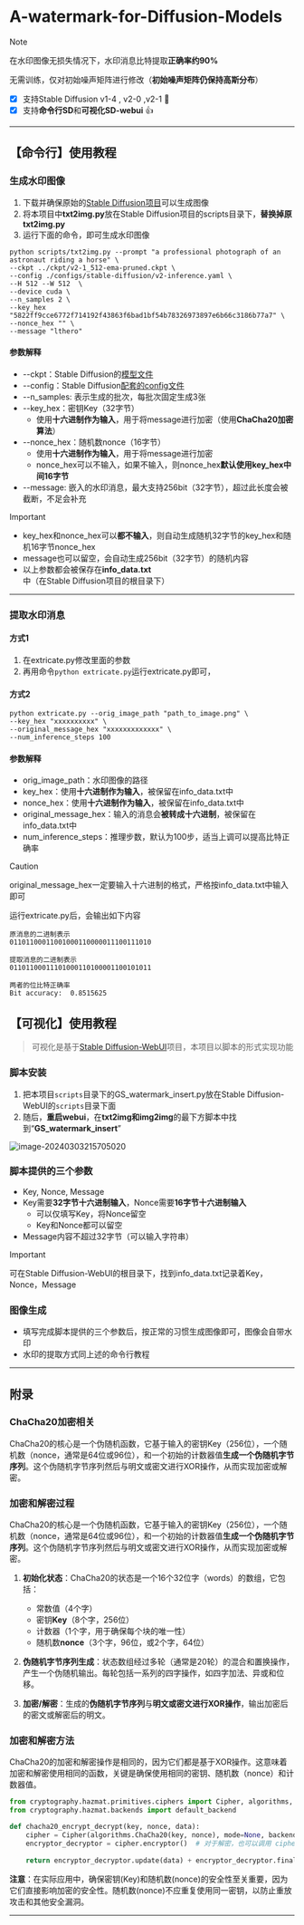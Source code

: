 # A-watermark-for-Diffusion-Models

> [!NOTE]
> 在水印图像无损失情况下，水印消息比特提取**正确率约90%**
>
> 无需训练，仅对初始噪声矩阵进行修改（**初始噪声矩阵仍保持高斯分布**）

 

- [x] 支持Stable Diffusion v1-4 , v2-0 ,v2-1 :tada:
- [x] 支持**命令行SD**和**可视化SD-webui** :+1:

-----------




## 【命令行】使用教程

### 生成水印图像

1. 下载并确保原始的[Stable Diffusion项目](https://github.com/Stability-AI/stablediffusion)可以生成图像
2. 将本项目中**txt2img.py**放在Stable Diffusion项目的scripts目录下，**替换掉原txt2img.py**
3. 运行下面的命令，即可生成水印图像

```shell
python scripts/txt2img.py --prompt "a professional photograph of an astronaut riding a horse" \
--ckpt ../ckpt/v2-1_512-ema-pruned.ckpt \
--config ./configs/stable-diffusion/v2-inference.yaml \
--H 512 --W 512  \
--device cuda \
--n_samples 2 \
--key_hex "5822ff9cce6772f714192f43863f6bad1bf54b78326973897e6b66c3186b77a7" \
--nonce_hex "" \
--message "lthero"
```

 



#### 参数解释

* --ckpt：Stable Diffusion的[模型文件](https://huggingface.co/stabilityai/stable-diffusion-2-1/tree/main)
* --config：Stable Diffusion[配套的config文件](https://github.com/Stability-AI/stablediffusion/tree/main/configs/stable-diffusion)
* --n_samples: 表示生成的批次，每批次固定生成3张
* --key_hex：密钥Key（32字节）
  * 使用**十六进制作为输入**，用于将message进行加密（使用**ChaCha20加密算法**）
* --nonce_hex：随机数nonce（16字节）
  * 使用**十六进制作为输入**，用于将message进行加密
  * nonce_hex可以不输入，如果不输入，则nonce_hex**默认使用key_hex中间16字节**
* --message: 嵌入的水印消息，最大支持256bit（32字节），超过此长度会被截断，不足会补充

 

> [!important]
>
> * key_hex和nonce_hex可以**都不输入**，则自动生成随机32字节的key_hex和随机16字节nonce_hex
> * message也可以留空，会自动生成256bit（32字节）的随机内容
> * 以上参数都会被保存在**info_data.txt**中（在Stable Diffusion项目的根目录下）



------



### 提取水印消息

#### 方式1

1. 在extricate.py修改里面的参数
2. 再用命令`python extricate.py`运行extricate.py即可，

#### 方式2

```shell
python extricate.py --orig_image_path "path_to_image.png" \
--key_hex "xxxxxxxxxx" \
--original_message_hex "xxxxxxxxxxxxx" \
--num_inference_steps 100
```

#### 参数解释

* orig_image_path：水印图像的路径
* key_hex：使用**十六进制作为输入**，被保留在info_data.txt中
* nonce_hex：使用**十六进制作为输入**，被保留在info_data.txt中
* original_message_hex：输入的消息会**被转成十六进制**，被保留在info_data.txt中
* num_inference_steps：推理步数，默认为100步，适当上调可以提高比特正确率

> [!caution]
>
> original_message_hex一定要输入十六进制的格式，严格按info_data.txt中输入即可

 

运行extricate.py后，会输出如下内容

```shell
原消息的二进制表示
01101100011001000110000011100111010
 
提取消息的二进制表示
01101100011101000110100001100101011
 
两者的位比特正确率
Bit accuracy:  0.8515625
```



## 【可视化】使用教程

> 可视化是基于[Stable Diffusion-WebUI](https://github.com/AUTOMATIC1111/stable-diffusion-webui)项目，本项目以脚本的形式实现功能

### 脚本安装

1. 把本项目`scripts`目录下的GS_watermark_insert.py放在Stable Diffusion-WebUI的`scripts`目录下面
2. 随后，**重启webui**，在**txt2img和img2img**的最下方脚本中找到“**GS_watermark_insert**”

![image-20240303215705020](https://cdn.lthero.cn/post_images/course/ML/image-20240303215705020.png)

### 脚本提供的三个参数

* Key, Nonce, Message
* Key需要**32字节十六进制输入**，Nonce需要**16字节十六进制输入**
  * 可以仅填写Key，将Nonce留空
  * Key和Nonce都可以留空
* Message内容不超过32字节（可以输入字符串）

> [!important]
>
> 可在Stable Diffusion-WebUI的根目录下，找到info_data.txt记录着Key，Nonce，Message

### 图像生成

* 填写完成脚本提供的三个参数后，按正常的习惯生成图像即可，图像会自带水印
* 水印的提取方式同上述的命令行教程



------



## 附录

### ChaCha20加密相关

ChaCha20的核心是一个伪随机函数，它基于输入的密钥Key（256位），一个随机数（nonce，通常是64位或96位），和一个初始的计数器值**生成一个伪随机字节序列**。这个伪随机字节序列然后与明文或密文进行XOR操作，从而实现加密或解密。

### 加密和解密过程

ChaCha20的核心是一个伪随机函数，它基于输入的密钥Key（256位），一个随机数（nonce，通常是64位或96位），和一个初始的计数器值**生成一个伪随机字节序列**。这个伪随机字节序列然后与明文或密文进行XOR操作，从而实现加密或解密。

1. **初始化状态**：ChaCha20的状态是一个16个32位字（words）的数组，它包括：
   - 常数值（4个字）
   - 密钥**Key**（8个字，256位）
   - 计数器（1个字，用于确保每个块的唯一性）
   - 随机数**nonce**（3个字，96位，或2个字，64位）

2. **伪随机字节序列生成**：状态数组经过多轮（通常是20轮）的混合和置换操作，产生一个伪随机输出。每轮包括一系列的四字操作，如四字加法、异或和位移。

3. **加密/解密**：生成的**伪随机字节序列**与**明文或密文进行XOR操作**，输出加密后的密文或解密后的明文。

### 加密和解密方法

ChaCha20的加密和解密操作是相同的，因为它们都是基于XOR操作。这意味着加密和解密使用相同的函数，关键是确保使用相同的密钥、随机数（nonce）和计数器值。

```python
from cryptography.hazmat.primitives.ciphers import Cipher, algorithms, modes
from cryptography.hazmat.backends import default_backend

def chacha20_encrypt_decrypt(key, nonce, data):
    cipher = Cipher(algorithms.ChaCha20(key, nonce), mode=None, backend=default_backend())
    encryptor_decryptor = cipher.encryptor()  # 对于解密，也可以调用 cipher.decryptor()
    
    return encryptor_decryptor.update(data) + encryptor_decryptor.finalize()
```

**注意**：在实际应用中，确保密钥(Key)和随机数(nonce)的安全性至关重要，因为它们直接影响加密的安全性。随机数(nonce)不应重复使用同一密钥，以防止重放攻击和其他安全漏洞。



-----------

